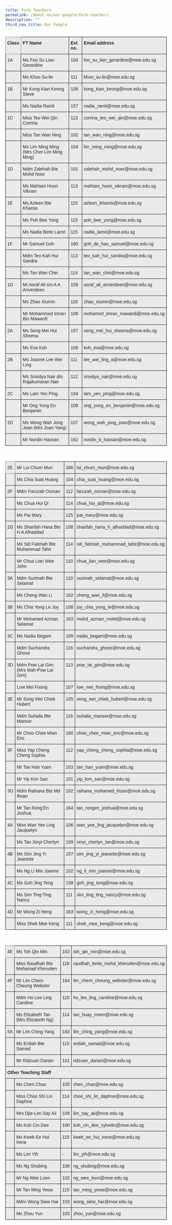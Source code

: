 ```yaml
---
title: Form Teachers
permalink: /about-us/our-people/form-teachers
description: ""
third_nav_title: Our People
---
```

<style type="text/css">
.tg  {border-collapse:collapse;border-spacing:0;}
.tg td{border-color:black;border-style:solid;border-width:1px;font-family:Arial, sans-serif;font-size:14px;
  overflow:hidden;padding:10px 5px;word-break:normal;}
.tg th{border-color:black;border-style:solid;border-width:1px;font-family:Arial, sans-serif;font-size:14px;
  font-weight:normal;overflow:hidden;padding:10px 5px;word-break:normal;}
.tg .tg-y7qa{background-color:#EAEAEA;color:#222;text-align:left;vertical-align:top}
.tg .tg-z5wu{background-color:#EAEAEA;border-color:inherit;color:#222;font-weight:bold;text-align:left;vertical-align:top}
.tg .tg-rj1p{background-color:#EAEAEA;color:#222;font-weight:bold;text-align:left;vertical-align:top}
.tg .tg-bvia{background-color:#EAEAEA;color:#222;text-align:left;vertical-align:middle}
</style>
<table class="tg">
<thead>
  <tr>
    <th class="tg-z5wu">Class</th>
    <th class="tg-rj1p">FT Name</th>
    <th class="tg-rj1p">Ext no.</th>
    <th class="tg-rj1p">Email address</th>
  </tr>
</thead>
<tbody>
  <tr>
    <td class="tg-y7qa">1A</td>
    <td class="tg-y7qa">Ms Foo Su Lian Gerardine</td>
    <td class="tg-y7qa">104</td>
    <td class="tg-y7qa">foo_su_lian_gerardine@moe.edu.sg</td>
  </tr>
  <tr>
    <td class="tg-y7qa"> </td>
    <td class="tg-y7qa">Ms Khoo Su-lin</td>
    <td class="tg-y7qa">111</td>
    <td class="tg-y7qa">khoo_su-lin@moe.edu.sg</td>
  </tr>
  <tr>
    <td class="tg-y7qa">1B</td>
    <td class="tg-y7qa">Mr Kong Kian Keong Steve</td>
    <td class="tg-y7qa">106</td>
    <td class="tg-y7qa">kong_kian_keong@moe.edu.sg</td>
  </tr>
  <tr>
    <td class="tg-y7qa"> </td>
    <td class="tg-y7qa">Ms Nadia Ramli</td>
    <td class="tg-y7qa">157</td>
    <td class="tg-y7qa">nadia_ramli@moe.edu.sg</td>
  </tr>
  <tr>
    <td class="tg-y7qa">1C</td>
    <td class="tg-y7qa">Miss Teo Wei Qin Corrina</td>
    <td class="tg-y7qa">113</td>
    <td class="tg-y7qa">corrina_teo_wei_qin@moe.edu.sg</td>
  </tr>
  <tr>
    <td class="tg-bvia"></td>
    <td class="tg-y7qa">Miss Tan Wan Ning</td>
    <td class="tg-y7qa">102</td>
    <td class="tg-y7qa">tan_wan_ning@moe.edu.sg</td>
  </tr>
  <tr>
    <td class="tg-y7qa"> </td>
    <td class="tg-y7qa">Ms Lim Ming Ming (Mrs Cher-Lim Ming Ming)</td>
    <td class="tg-y7qa">104</td>
    <td class="tg-y7qa">lim_ming_ming@moe.edu.sg</td>
  </tr>
  <tr>
    <td class="tg-y7qa">1D</td>
    <td class="tg-y7qa">Mdm Zalehah Bte Mohd Noor</td>
    <td class="tg-y7qa">101</td>
    <td class="tg-y7qa">zalehah_mohd_noor@moe.edu.sg</td>
  </tr>
  <tr>
    <td class="tg-y7qa"> </td>
    <td class="tg-y7qa">Ms Mahtani Hoori Vikram</td>
    <td class="tg-y7qa">113</td>
    <td class="tg-y7qa">mahtani_hoori_vikram@moe.edu.sg</td>
  </tr>
  <tr>
    <td class="tg-y7qa">1E</td>
    <td class="tg-y7qa">Ms Azleen Bte Khamis</td>
    <td class="tg-y7qa">115</td>
    <td class="tg-y7qa">azleen_khamis@moe.edu.sg</td>
  </tr>
  <tr>
    <td class="tg-y7qa"> </td>
    <td class="tg-y7qa">Ms Poh Bee Yong</td>
    <td class="tg-y7qa">115</td>
    <td class="tg-y7qa">poh_bee_yong@moe.edu.sg</td>
  </tr>
  <tr>
    <td class="tg-y7qa"> </td>
    <td class="tg-y7qa">Ms Nadia Binte Lamri</td>
    <td class="tg-y7qa">115</td>
    <td class="tg-y7qa">nadia_lamri@moe.edu.sg</td>
  </tr>
  <tr>
    <td class="tg-y7qa">1F</td>
    <td class="tg-y7qa">Mr Samuel Goh</td>
    <td class="tg-y7qa">160</td>
    <td class="tg-y7qa">goh_de_hao_samuel@moe.edu.sg</td>
  </tr>
  <tr>
    <td class="tg-y7qa"> </td>
    <td class="tg-y7qa">Mdm Teo Kah Hui Sandra</td>
    <td class="tg-y7qa">113</td>
    <td class="tg-y7qa">teo_kah_hui_sandra@moe.edu.sg</td>
  </tr>
  <tr>
    <td class="tg-y7qa"> </td>
    <td class="tg-y7qa">Ms Tan Wan Chin</td>
    <td class="tg-y7qa">114</td>
    <td class="tg-y7qa">tan_wan_chin@moe.edu.sg</td>
  </tr>
  <tr>
    <td class="tg-y7qa">1G</td>
    <td class="tg-y7qa">Mr Asraf Ali s/o A A Anverdeen</td>
    <td class="tg-y7qa">158</td>
    <td class="tg-y7qa">asraf_ali_anverdeen@moe.edu.sg</td>
  </tr>
  <tr>
    <td class="tg-y7qa"> </td>
    <td class="tg-y7qa">Ms Zhao Xiumin</td>
    <td class="tg-y7qa">110</td>
    <td class="tg-y7qa">zhao_xiumin@moe.edu.sg</td>
  </tr>
  <tr>
    <td class="tg-y7qa"> </td>
    <td class="tg-y7qa">Mr Mohammed Imran Bin Mawardi</td>
    <td class="tg-y7qa">108</td>
    <td class="tg-y7qa">mohamed_imran_mawardi@moe.edu.sg</td>
  </tr>
  <tr>
    <td class="tg-y7qa">2A</td>
    <td class="tg-y7qa">Ms Seng Mei Hui Sheena</td>
    <td class="tg-y7qa">157</td>
    <td class="tg-y7qa">seng_mei_hui_sheena@moe.edu.sg</td>
  </tr>
  <tr>
    <td class="tg-y7qa"> </td>
    <td class="tg-y7qa">Ms Eva Koh</td>
    <td class="tg-y7qa">106</td>
    <td class="tg-y7qa">koh_eva@moe.edu.sg</td>
  </tr>
  <tr>
    <td class="tg-y7qa">2B</td>
    <td class="tg-y7qa">Ms Joanne Lee Wei Ling</td>
    <td class="tg-y7qa">111</td>
    <td class="tg-y7qa">lee_wei_ling_a@moe.edu.sg</td>
  </tr>
  <tr>
    <td class="tg-y7qa"> </td>
    <td class="tg-y7qa">Ms Srividya Nair d/o Rajakumaran Nair</td>
    <td class="tg-y7qa">112</td>
    <td class="tg-y7qa">srividya_nair@moe.edu.sg</td>
  </tr>
  <tr>
    <td class="tg-y7qa">2C</td>
    <td class="tg-y7qa">Ms Lam Yen Ping</td>
    <td class="tg-y7qa">104</td>
    <td class="tg-y7qa">lam_yen_ping@moe.edu.sg</td>
  </tr>
  <tr>
    <td class="tg-y7qa"> </td>
    <td class="tg-y7qa">Mr Ong Yung En Benjamin</td>
    <td class="tg-y7qa">108</td>
    <td class="tg-y7qa">ong_yung_en_benjamin@moe.edu.sg</td>
  </tr>
  <tr>
    <td class="tg-y7qa">2D</td>
    <td class="tg-y7qa">Ms Wong Wah Jong Joan (Mrs Joan Yang)</td>
    <td class="tg-y7qa">107</td>
    <td class="tg-y7qa">wong_wah_jong_joan@moe.edu.sg</td>
  </tr>
  <tr>
    <td class="tg-y7qa"> </td>
    <td class="tg-y7qa">Mr Nordin Hassan</td>
    <td class="tg-y7qa">162</td>
    <td class="tg-y7qa">nordin_b_hassan@moe.edu.sg</td>
  </tr>
</tbody>
</table>

<br>

<style type="text/css">
.tg  {border-collapse:collapse;border-spacing:0;}
.tg td{border-color:black;border-style:solid;border-width:1px;font-family:Arial, sans-serif;font-size:14px;
  overflow:hidden;padding:10px 5px;word-break:normal;}
.tg th{border-color:black;border-style:solid;border-width:1px;font-family:Arial, sans-serif;font-size:14px;
  font-weight:normal;overflow:hidden;padding:10px 5px;word-break:normal;}
.tg .tg-y7qa{background-color:#EAEAEA;color:#222;text-align:left;vertical-align:top}
.tg .tg-cjod{background-color:#EAEAEA;border-color:inherit;color:#222;text-align:left;vertical-align:top}
.tg .tg-bvia{background-color:#EAEAEA;color:#222;text-align:left;vertical-align:middle}
</style>
<table class="tg">
<thead>
  <tr>
    <th class="tg-cjod">2E</th>
    <th class="tg-y7qa">Mr Loi Churn Mun</th>
    <th class="tg-y7qa">160</th>
    <th class="tg-y7qa">loi_churn_mun@moe.edu.sg</th>
  </tr>
</thead>
<tbody>
  <tr>
    <td class="tg-bvia"></td>
    <td class="tg-y7qa">Ms Chia Suat Huang</td>
    <td class="tg-y7qa">104</td>
    <td class="tg-y7qa">chia_suat_huang@moe.edu.sg</td>
  </tr>
  <tr>
    <td class="tg-y7qa">2F</td>
    <td class="tg-y7qa">Mdm Faruzah Osman</td>
    <td class="tg-y7qa">112</td>
    <td class="tg-y7qa">faruzah_osman@moe.edu.sg</td>
  </tr>
  <tr>
    <td class="tg-bvia"></td>
    <td class="tg-y7qa">Ms Chua Hui Qi</td>
    <td class="tg-y7qa">114</td>
    <td class="tg-y7qa">chua_hui_qi@moe.edu.sg</td>
  </tr>
  <tr>
    <td class="tg-y7qa"> </td>
    <td class="tg-y7qa">Ms Pai Mary</td>
    <td class="tg-y7qa">115</td>
    <td class="tg-y7qa">pai_mary@moe.edu.sg</td>
  </tr>
  <tr>
    <td class="tg-y7qa">2G</td>
    <td class="tg-y7qa">Ms Sharifah Hana Bte H A Alhaddad</td>
    <td class="tg-y7qa">108</td>
    <td class="tg-y7qa">sharifah_hana_h_alhaddad@moe.edu.sg</td>
  </tr>
  <tr>
    <td class="tg-bvia"></td>
    <td class="tg-y7qa">Ms Siti Fatimah Bte Muhammad Tahir</td>
    <td class="tg-y7qa">114</td>
    <td class="tg-y7qa">siti_fatimah_muhammad_tahir@moe.edu.sg</td>
  </tr>
  <tr>
    <td class="tg-bvia"></td>
    <td class="tg-y7qa">Mr Chua Lian Wee John</td>
    <td class="tg-y7qa">110</td>
    <td class="tg-y7qa">chua_lian_wee@moe.edu.sg</td>
  </tr>
  <tr>
    <td class="tg-y7qa">3A</td>
    <td class="tg-y7qa">Mdm Surimah Bte Selamat</td>
    <td class="tg-y7qa">110</td>
    <td class="tg-y7qa">surimah_selamat@moe.edu.sg</td>
  </tr>
  <tr>
    <td class="tg-bvia"></td>
    <td class="tg-y7qa">Ms Cheng Wan Li</td>
    <td class="tg-y7qa">162</td>
    <td class="tg-y7qa">cheng_wan_li@moe.edu.sg</td>
  </tr>
  <tr>
    <td class="tg-y7qa">3B</td>
    <td class="tg-y7qa">Ms Chia Yong Le Joy</td>
    <td class="tg-y7qa">108</td>
    <td class="tg-y7qa">joy_chia_yong_le@moe.edu.sg</td>
  </tr>
  <tr>
    <td class="tg-y7qa"> </td>
    <td class="tg-y7qa">Mr Mohamed Azman Selamat </td>
    <td class="tg-y7qa">163</td>
    <td class="tg-y7qa">mohd_azman_mohd@moe.edu.sg</td>
  </tr>
  <tr>
    <td class="tg-y7qa">3C</td>
    <td class="tg-y7qa">Ms Nadia Begam</td>
    <td class="tg-y7qa">109</td>
    <td class="tg-y7qa">nadia_begam@moe.edu.sg</td>
  </tr>
  <tr>
    <td class="tg-bvia"></td>
    <td class="tg-y7qa">Mdm Suchandra Ghose</td>
    <td class="tg-y7qa">116</td>
    <td class="tg-y7qa">suchandra_ghose@moe.edu.sg</td>
  </tr>
  <tr>
    <td class="tg-y7qa">3D</td>
    <td class="tg-y7qa">Mdm Pow Lai Gim (Mrs Mah-Pow Lai Gim)</td>
    <td class="tg-y7qa">113</td>
    <td class="tg-y7qa">pow_lai_gim@moe.edu.sg</td>
  </tr>
  <tr>
    <td class="tg-y7qa"> </td>
    <td class="tg-y7qa">Low Mei Foong</td>
    <td class="tg-y7qa">107</td>
    <td class="tg-y7qa">low_mei_foong@moe.edu.sg</td>
  </tr>
  <tr>
    <td class="tg-y7qa">3E</td>
    <td class="tg-y7qa">Mr Song Wei Chiek Hubert</td>
    <td class="tg-y7qa">105</td>
    <td class="tg-y7qa">song_wei_chiek_hubert@moe.edu.sg</td>
  </tr>
  <tr>
    <td class="tg-bvia"></td>
    <td class="tg-y7qa">Mdm Suhaila Bte Mansor</td>
    <td class="tg-y7qa">116</td>
    <td class="tg-y7qa">suhaila_mansor@moe.edu.sg</td>
  </tr>
  <tr>
    <td class="tg-bvia"></td>
    <td class="tg-y7qa">Mr Choo Chee Mian Eric</td>
    <td class="tg-y7qa">160</td>
    <td class="tg-y7qa">choo_chee_mian_eric@moe.edu.sg</td>
  </tr>
  <tr>
    <td class="tg-y7qa">3F</td>
    <td class="tg-y7qa">Miss Yap Cheng Cheng Sophia</td>
    <td class="tg-y7qa">112</td>
    <td class="tg-y7qa">yap_cheng_cheng_sophia@moe.edu.sg</td>
  </tr>
  <tr>
    <td class="tg-bvia"></td>
    <td class="tg-y7qa">Mr Tan Han Yuen</td>
    <td class="tg-y7qa">103 </td>
    <td class="tg-y7qa">tan_han_yuen@moe.edu.sg</td>
  </tr>
  <tr>
    <td class="tg-bvia"></td>
    <td class="tg-y7qa">Mr Yip Kim San</td>
    <td class="tg-y7qa">101</td>
    <td class="tg-y7qa">yip_kim_san@moe.edu.sg</td>
  </tr>
  <tr>
    <td class="tg-y7qa">3G</td>
    <td class="tg-y7qa">Mdm Raihana Bte Md Ihsan</td>
    <td class="tg-y7qa">102</td>
    <td class="tg-y7qa">raihana_mohamed_ihsan@moe.edu.sg</td>
  </tr>
  <tr>
    <td class="tg-bvia"></td>
    <td class="tg-y7qa">Mr Tan Rong’En Joshua</td>
    <td class="tg-y7qa">164</td>
    <td class="tg-y7qa">tan_rongen_joshua@moe.edu.sg</td>
  </tr>
  <tr>
    <td class="tg-y7qa">4A</td>
    <td class="tg-y7qa">Miss Wan Yee Ling Jacquelyn</td>
    <td class="tg-y7qa">106</td>
    <td class="tg-y7qa">wan_yee_ling_jacquelyn@moe.edu.sg</td>
  </tr>
  <tr>
    <td class="tg-bvia"></td>
    <td class="tg-y7qa">Ms Tan Xinyi Cherlyn</td>
    <td class="tg-y7qa">109</td>
    <td class="tg-y7qa">xinyi_cherlyn_tan@moe.edu.sg</td>
  </tr>
  <tr>
    <td class="tg-y7qa">4B</td>
    <td class="tg-y7qa">Ms Sim Jing Yi Jeanette</td>
    <td class="tg-y7qa">157</td>
    <td class="tg-y7qa">sim_jing_yi_jeanette@moe.edu.sg</td>
  </tr>
  <tr>
    <td class="tg-bvia"></td>
    <td class="tg-y7qa">Ms Ng Li Min Joanne</td>
    <td class="tg-y7qa">102</td>
    <td class="tg-y7qa">ng_li_min_joanne@moe.edu.sg</td>
  </tr>
  <tr>
    <td class="tg-y7qa">4C</td>
    <td class="tg-y7qa">Ms Goh Jing Teng</td>
    <td class="tg-y7qa">158</td>
    <td class="tg-y7qa">goh_jing_teng@moe.edu.sg</td>
  </tr>
  <tr>
    <td class="tg-bvia"></td>
    <td class="tg-y7qa">Ms Sim Ting Ting Nancy</td>
    <td class="tg-y7qa">111</td>
    <td class="tg-y7qa">sim_ting_ting_nancy@moe.edu.sg</td>
  </tr>
  <tr>
    <td class="tg-y7qa">4D</td>
    <td class="tg-y7qa">Mr Wong Zi Heng</td>
    <td class="tg-y7qa">163</td>
    <td class="tg-y7qa">wong_zi_heng@moe.edu.sg</td>
  </tr>
  <tr>
    <td class="tg-bvia"></td>
    <td class="tg-y7qa">Miss Shek Mee Keng</td>
    <td class="tg-y7qa">111</td>
    <td class="tg-y7qa">shek_mee_keng@moe.edu.sg</td>
  </tr>
</tbody>
</table>

<br>

<style type="text/css">
.tg  {border-collapse:collapse;border-spacing:0;}
.tg td{border-color:black;border-style:solid;border-width:1px;font-family:Arial, sans-serif;font-size:14px;
  overflow:hidden;padding:10px 5px;word-break:normal;}
.tg th{border-color:black;border-style:solid;border-width:1px;font-family:Arial, sans-serif;font-size:14px;
  font-weight:normal;overflow:hidden;padding:10px 5px;word-break:normal;}
.tg .tg-y7qa{background-color:#EAEAEA;color:#222;text-align:left;vertical-align:top}
.tg .tg-cjod{background-color:#EAEAEA;border-color:inherit;color:#222;text-align:left;vertical-align:top}
.tg .tg-bvia{background-color:#EAEAEA;color:#222;text-align:left;vertical-align:middle}
.tg .tg-rj1p{background-color:#EAEAEA;color:#222;font-weight:bold;text-align:left;vertical-align:top}
</style>
<table class="tg">
<thead>
  <tr>
    <th class="tg-cjod">4E</th>
    <th class="tg-y7qa">Ms Toh Qin Min</th>
    <th class="tg-y7qa">102</th>
    <th class="tg-y7qa">toh_qin_min@moe.edu.sg</th>
  </tr>
</thead>
<tbody>
  <tr>
    <td class="tg-bvia"></td>
    <td class="tg-y7qa">Miss Raudhah Bte Mohamad Khirruden</td>
    <td class="tg-y7qa">116</td>
    <td class="tg-y7qa">raudhah_binte_mohd_khirruden@moe.edu.sg</td>
  </tr>
  <tr>
    <td class="tg-y7qa">4F</td>
    <td class="tg-y7qa">Mr Lim Chern Cheung Webster</td>
    <td class="tg-y7qa">164</td>
    <td class="tg-y7qa">lim_chern_cheung_webster@moe.edu.sg</td>
  </tr>
  <tr>
    <td class="tg-bvia"></td>
    <td class="tg-y7qa">Mdm Ho Lee Ling Caroline</td>
    <td class="tg-y7qa">110    </td>
    <td class="tg-y7qa">ho_lee_ling_caroline@moe.edu.sg</td>
  </tr>
  <tr>
    <td class="tg-y7qa"> </td>
    <td class="tg-y7qa">Ms Elizabeth Tan (Mrs Elizabeth Ng) </td>
    <td class="tg-y7qa">114</td>
    <td class="tg-y7qa">tan_huay_meen@moe.edu.sg</td>
  </tr>
  <tr>
    <td class="tg-y7qa">5A</td>
    <td class="tg-y7qa">Mr Lim Ching Yang</td>
    <td class="tg-y7qa">163</td>
    <td class="tg-y7qa">lim_ching_yang@moe.edu.sg</td>
  </tr>
  <tr>
    <td class="tg-y7qa"> </td>
    <td class="tg-y7qa">Ms Erdiah Bte Samad</td>
    <td class="tg-y7qa">115</td>
    <td class="tg-y7qa">erdiah_samad@moe.edu.sg</td>
  </tr>
  <tr>
    <td class="tg-y7qa"> </td>
    <td class="tg-y7qa">Mr Ridzuan Darian</td>
    <td class="tg-y7qa">101 </td>
    <td class="tg-y7qa">ridzuan_darian@moe.edu.sg</td>
  </tr>
  <tr>
    <td class="tg-rj1p" colspan="4">Other Teaching Staff</td>
  </tr>
  <tr>
    <td class="tg-y7qa"> </td>
    <td class="tg-y7qa">Ms Chen Chao</td>
    <td class="tg-y7qa">105</td>
    <td class="tg-y7qa">chen_chao@moe.edu.sg</td>
  </tr>
  <tr>
    <td class="tg-bvia"></td>
    <td class="tg-y7qa">Miss Choo Shi Lin Daphne</td>
    <td class="tg-y7qa">114</td>
    <td class="tg-y7qa">choo_shi_lin_daphne@moe.edu.sg</td>
  </tr>
  <tr>
    <td class="tg-y7qa"> </td>
    <td class="tg-y7qa">Mrs Djie-Lim Say Aii</td>
    <td class="tg-y7qa">109</td>
    <td class="tg-y7qa">lim_say_aii@moe.edu.sg</td>
  </tr>
  <tr>
    <td class="tg-y7qa"> </td>
    <td class="tg-y7qa">Ms Koh Cin Dee</td>
    <td class="tg-y7qa">160</td>
    <td class="tg-y7qa">koh_cin_dee_sylvelin@moe.edu.sg</td>
  </tr>
  <tr>
    <td class="tg-y7qa"> </td>
    <td class="tg-y7qa">Ms Kwek Ee Hui Irene</td>
    <td class="tg-y7qa">115</td>
    <td class="tg-y7qa">kwek_ee_hui_irene@moe.edu.sg</td>
  </tr>
  <tr>
    <td class="tg-y7qa"> </td>
    <td class="tg-y7qa">Ms Lim Yih<br></td>
    <td class="tg-y7qa">- </td>
    <td class="tg-y7qa">lim_yih@moe.edu.sg</td>
  </tr>
  <tr>
    <td class="tg-y7qa"> </td>
    <td class="tg-y7qa">Ms Ng Shubing</td>
    <td class="tg-y7qa">106</td>
    <td class="tg-y7qa">ng_shubing@moe.edu.sg</td>
  </tr>
  <tr>
    <td class="tg-bvia"></td>
    <td class="tg-y7qa">Mr Ng Wee Loon</td>
    <td class="tg-y7qa">102</td>
    <td class="tg-y7qa">ng_wee_loon@moe.edu.sg</td>
  </tr>
  <tr>
    <td class="tg-y7qa"> </td>
    <td class="tg-y7qa">Mr Tan Ming Yeow</td>
    <td class="tg-y7qa">115</td>
    <td class="tg-y7qa">tan_ming_yeow@moe.edu.sg</td>
  </tr>
  <tr>
    <td class="tg-y7qa"> </td>
    <td class="tg-y7qa">Mdm Wong Siew Har</td>
    <td class="tg-y7qa">103</td>
    <td class="tg-y7qa">wong_siew_har@moe.edu.sg</td>
  </tr>
  <tr>
    <td class="tg-bvia"></td>
    <td class="tg-y7qa">Ms Zhou Yun</td>
    <td class="tg-y7qa">103</td>
    <td class="tg-y7qa">zhou_yun@moe.edu.sg</td>
  </tr>
</tbody>
</table>